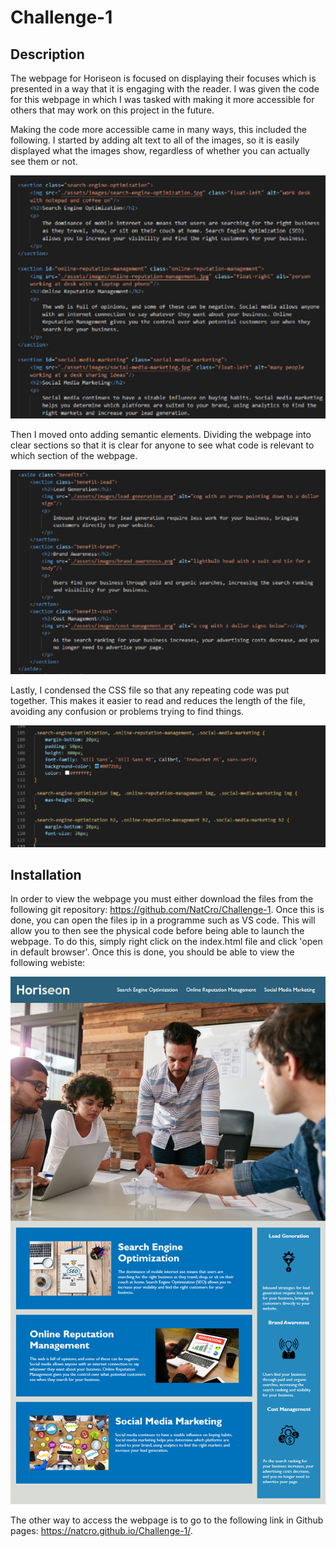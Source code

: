 # Challenge-1


## Description 

The webpage for Horiseon is focused on displaying their focuses which is presented in a way that it is engaging with the reader. I was given the code for this webpage in which I was tasked with making it more accessible for others that may work on this project in the future. 

Making the code more accessible came in many ways, this included the following. I started by adding alt text to all of the images, so it is easily displayed what the images show, regardless of whether you can actually see them or not. 

![evidence of adding alt text to images](assets\images\alt-text.png)

 Then I moved onto adding semantic elements. Dividing the webpage into clear sections so that it is clear for anyone to see what code is relevant to which section of the webpage. 
 
 ![evidence of adding semantic elemnts to code](assets\images\semantic-elements.png)
 
 Lastly, I condensed the CSS file so that any repeating code was put together. This makes it easier to read and reduces the length of the file, avoiding any confusion or problems trying to find things. 

![image of condensed CSS](assets\images\condensed-CSS.png)

## Installation

In order to view the webpage you must either download the files from the following git repository: https://github.com/NatCro/Challenge-1. Once this is done, you can open the files ip in a programme such as VS code. This will allow you to then see the physical code before being able to launch the webpage. To do this, simply right click on the index.html file and click 'open in default browser'. Once this is done, you should be able to view the following webiste:

 ![image of the full webpage](assets\01-html-css-git-challenge-demo.png)


The other way to access the webpage is to go to the following link in Github pages: https://natcro.github.io/Challenge-1/.


